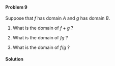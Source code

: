 <div class="alert alert-warning" role="alert">
<h4 class="alert-heading">Problem 9</h4>

Suppose that $f$ has domain $A$ and $g$ has domain $B$.

1. What is the domain of $f + g$ ?

2. What is the domain of $f g$ ?

3. What is the domain of $f/g$ ?

</div>

<div class="alert alert-success" role="alert">
<h4 class="alert-heading">Solution</h4>



</div>

